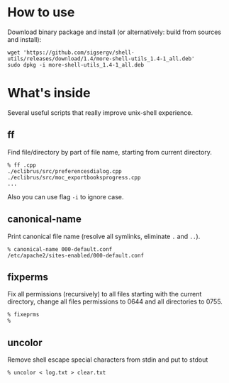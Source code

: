 How to use
==========

Download binary package and install (or alternatively: build from sources and install):

    wget 'https://github.com/sigsergv/shell-utils/releases/download/1.4/more-shell-utils_1.4-1_all.deb'
    sudo dpkg -i more-shell-utils_1.4-1_all.deb

What's inside
=============

Several useful scripts that really improve unix-shell experience.

ff
--

Find file/directory by part of file name, starting from current directory.

~~~~~
% ff .cpp
./eclibrus/src/preferencesdialog.cpp
./eclibrus/src/moc_exportbooksprogress.cpp
...
~~~~~

Also you can use flag `-i` to ignore case.


canonical-name
--------------

Print canonical file name (resolve all symlinks, eliminate `.` and `..`).

~~~~~
% canonical-name 000-default.conf 
/etc/apache2/sites-enabled/000-default.conf
~~~~~


fixperms
--------

Fix all permissions (recursively) to all files starting with the current directory, change all files permissions
to 0644 and all directories to 0755.

~~~~~
% fixeprms
%
~~~~~


uncolor
-------

Remove shell escape special characters from stdin and put to stdout

~~~~~~
% uncolor < log.txt > clear.txt
~~~~~~



